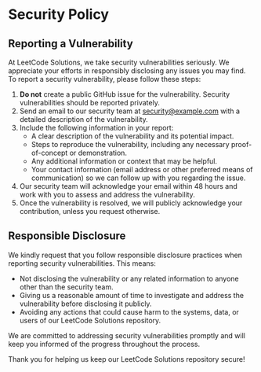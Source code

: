 # Security Policy

## Reporting a Vulnerability

At LeetCode Solutions, we take security vulnerabilities seriously. We appreciate your efforts in responsibly disclosing any issues you may find. To report a security vulnerability, please follow these steps:

1. **Do not** create a public GitHub issue for the vulnerability. Security vulnerabilities should be reported privately.
2. Send an email to our security team at security@example.com with a detailed description of the vulnerability.
3. Include the following information in your report:
   - A clear description of the vulnerability and its potential impact.
   - Steps to reproduce the vulnerability, including any necessary proof-of-concept or demonstration.
   - Any additional information or context that may be helpful.
   - Your contact information (email address or other preferred means of communication) so we can follow up with you regarding the issue.
4. Our security team will acknowledge your email within 48 hours and work with you to assess and address the vulnerability.
5. Once the vulnerability is resolved, we will publicly acknowledge your contribution, unless you request otherwise.

## Responsible Disclosure

We kindly request that you follow responsible disclosure practices when reporting security vulnerabilities. This means:

- Not disclosing the vulnerability or any related information to anyone other than the security team.
- Giving us a reasonable amount of time to investigate and address the vulnerability before disclosing it publicly.
- Avoiding any actions that could cause harm to the systems, data, or users of our LeetCode Solutions repository.

We are committed to addressing security vulnerabilities promptly and will keep you informed of the progress throughout the process.

Thank you for helping us keep our LeetCode Solutions repository secure!

